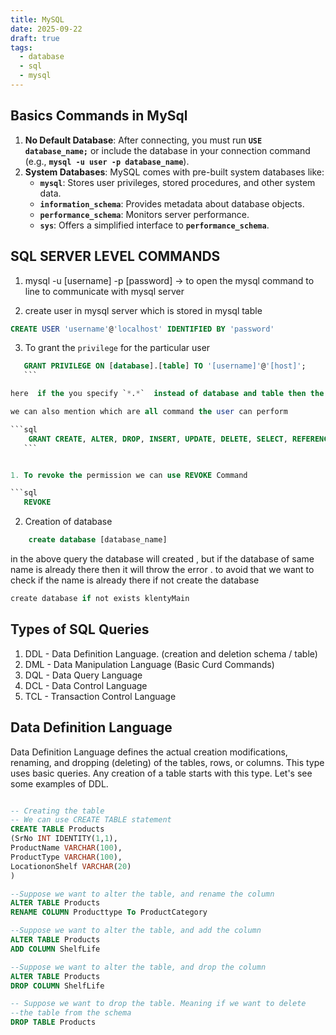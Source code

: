 ```yaml
---
title: MySQL
date: 2025-09-22
draft: true
tags:
  - database
  - sql
  - mysql
---
```


## Basics Commands in MySql

1. **No Default Database**: After connecting, you must run **`USE database_name;`** or include the database in your connection command (e.g., **`mysql -u user -p database_name`**).
2. **System Databases**: MySQL comes with pre-built system databases like:
    - **`mysql`**: Stores user privileges, stored procedures, and other system data.
    - **`information_schema`**: Provides metadata about database objects.
    - **`performance_schema`**: Monitors server performance.
    - **`sys`**: Offers a simplified interface to **`performance_schema`**.

## SQL SERVER LEVEL COMMANDS

1. mysql -u [username] -p [password] → to open the mysql command to line to communicate with mysql server

2. create user in mysql server which is stored in mysql table
```sql
CREATE USER 'username'@'localhost' IDENTIFIED BY 'password'
```

3. To grant the `privilege` for the particular user

 ```sql
    GRANT PRIVILEGE ON [database].[table] TO '[username]'@'[host]';
    ```

here  if the you specify `*.*`  instead of database and table then the user will have the all the privilege to all the database and the tables

we can also mention which are all command the user can perform

 ```sql
     GRANT CREATE, ALTER, DROP, INSERT, UPDATE, DELETE, SELECT, REFERENCES, RELOAD ON database.tables TO 'username'@'host';
    ```


1. To revoke the permission we can use REVOKE Command

```sql 
    REVOKE 
```

2. Creation of database

```sql
    create database [database_name]
```

in the above query the database will created , but if the database of same name is already there then it will throw the error . to avoid that we want to check if the name is already there if not create the database

```jsx
create database if not exists klentyMain
```


## Types of SQL Queries

1. DDL - Data Definition Language. (creation and deletion schema / table)
2. DML - Data Manipulation Language (Basic Curd Commands)
3. DQL - Data Query Language
4. DCL - Data Control Language
5. TCL - Transaction Control Language 

## Data Definition Language

Data Definition Language defines the actual creation modifications, renaming, and dropping (deleting) of the tables, rows, or columns. This type uses basic queries. Any creation of a table starts with this type. Let's see some examples of DDL.

```sql

-- Creating the table
-- We can use CREATE TABLE statement
CREATE TABLE Products
(SrNo INT IDENTITY(1,1),
ProductName VARCHAR(100),
ProductType VARCHAR(100),
LocationonShelf VARCHAR(20)
)

--Suppose we want to alter the table, and rename the column 
ALTER TABLE Products
RENAME COLUMN Producttype To ProductCategory

--Suppose we want to alter the table, and add the column 
ALTER TABLE Products
ADD COLUMN ShelfLife

--Suppose we want to alter the table, and drop the column 
ALTER TABLE Products
DROP COLUMN ShelfLife

-- Suppose we want to drop the table. Meaning if we want to delete 
--the table from the schema
DROP TABLE Products

```